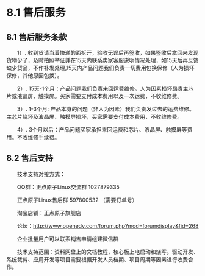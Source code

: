 

# 8.1 售后服务

## 8.1 售后服务条款

&emsp;&emsp;1）. 收到货请当着快递的面拆开，验收无误后再签收，如果签收后拿回来发现货物少了，及时拍照举证并在15天内联系卖家客服说明情况处理，如15天后再反馈缺少货品，不作补发处理,15天内产品问题我们负责一切费用包换保修（人为损坏保修，其他原因包换）。

&emsp;&emsp;2）. 15天-1个月：产品问题我们负责来回运费维修。人为因素损坏昂贵主芯片或液晶屏、触摸屏。买家需要支付成本费用以及一次运费，不收维修费。

&emsp;&emsp;3）. 1-3个月: 产品本身的问题（非人为因素）我们负责发过去的运费维修。主芯片烧坏及液晶屏、触摸屏损坏，买家需要支付成本费用，不收维修费。

&emsp;&emsp;4）. 3个月以后：产品问题买家承担来回运费和芯片、液晶屏、触摸屏等费用。不收维修手续费。

## 8.2 售后支持

&emsp;&emsp;技术支持对接方式：

&emsp;&emsp;QQ群：正点原子Linux交流群   1027879335

&emsp;&emsp;正点原子Linux售后群   597800532  （需要订单号）
	
&emsp;&emsp;淘宝店铺：正点原子旗舰店

&emsp;&emsp;论坛：http://www.openedv.com/forum.php?mod=forumdisplay&fid=268

&emsp;&emsp;企业批量用户可以联系销售申请组建微信群

&emsp;&emsp;技术支持范围：资料网盘上的文档教程，核心板上电启动和烧写。驱动开发、系统裁剪、应用开发等项目需要根据开发人员档期、项目周期等因素进行收费合作。

